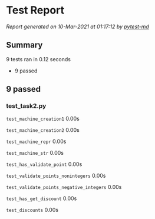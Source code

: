 # Test Report

*Report generated on 10-Mar-2021 at 01:17:12 by [pytest-md]*

[pytest-md]: https://github.com/hackebrot/pytest-md

## Summary

9 tests ran in 0.12 seconds

- 9 passed

## 9 passed

### test_task2.py

`test_machine_creation1` 0.00s

`test_machine_creation2` 0.00s

`test_machine_repr` 0.00s

`test_machine_str` 0.00s

`test_has_validate_point` 0.00s

`test_validate_points_nonintegers` 0.00s

`test_validate_points_negative_integers` 0.00s

`test_has_get_discount` 0.00s

`test_discounts` 0.00s
